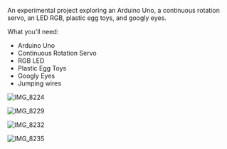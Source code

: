 An experimental project exploring an Arduino Uno, a continuous rotation servo, an LED RGB, plastic egg toys, and googly eyes.

What you'll need:

- Arduino Uno
- Continuous Rotation Servo
- RGB LED
- Plastic Egg Toys
- Googly Eyes
- Jumping wires

![IMG_8224](https://github.com/laertjansen/SpinningLaughingEggs/assets/34003432/2b86bc29-d98c-4d0a-8714-9ebdccc7d7f1)

![IMG_8229](https://github.com/laertjansen/SpinningLaughingEggs/assets/34003432/781b6df8-6ae2-47e3-ac25-1e5d24b39444)

![IMG_8232](https://github.com/laertjansen/SpinningLaughingEggs/assets/34003432/4724faf3-5384-4c29-be22-706b5a9970bd)

![IMG_8235](https://github.com/laertjansen/SpinningLaughingEggs/assets/34003432/b9b236dc-5211-4bb3-b2d5-feabf3971a33)
